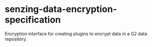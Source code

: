 # senzing-data-encryption-specification

Encryption interface for creating plugins to encrypt data in a G2 data repository.

